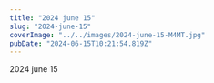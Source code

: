 ```yaml
---
title: "2024 june 15"
slug: "2024-june-15"
coverImage: "../../images/2024-june-15-M4MT.jpg"
pubDate: "2024-06-15T10:21:54.819Z"
---
```


2024 june 15

